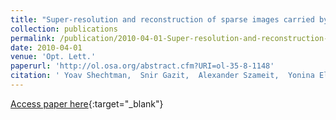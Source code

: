 ```yaml
---
title: "Super-resolution and reconstruction of sparse images carried by incoherent light"
collection: publications
permalink: /publication/2010-04-01-Super-resolution-and-reconstruction-of-sparse-images-carried-by-incoherent-light
date: 2010-04-01
venue: 'Opt. Lett.'
paperurl: 'http://ol.osa.org/abstract.cfm?URI=ol-35-8-1148'
citation: ' Yoav Shechtman,  Snir Gazit,  Alexander Szameit,  Yonina Eldar,  Mordechai Segev, &quot;Super-resolution and reconstruction of sparse images carried by incoherent light.&quot; Opt. Lett., 2010.'
---
```

[Access paper here](http://ol.osa.org/abstract.cfm?URI=ol-35-8-1148){:target="_blank"}
